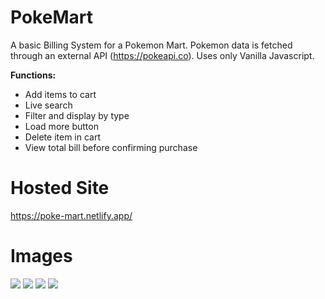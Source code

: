 # PokeMart

A basic Billing System for a Pokemon Mart. Pokemon data is fetched through an external API (https://pokeapi.co). Uses only Vanilla Javascript.

**Functions:**

- Add items to cart
- Live search
- Filter and display by type
- Load more button
- Delete item in cart
- View total bill before confirming purchase

# Hosted Site

https://poke-mart.netlify.app/

# Images

![](https://i.imgur.com/K0Ls30h.png)
![](https://i.imgur.com/pUsbewt.png)
![](https://i.imgur.com/pZBSkFJ.png)
![](https://i.imgur.com/CQP4yJX.png)
